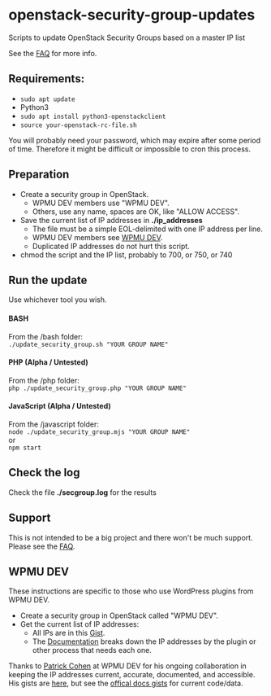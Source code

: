 # openstack-security-group-updates
Scripts to update OpenStack Security Groups based on a master IP list

See the [FAQ](FAQ.md) for more info.



## Requirements:
- `sudo apt update`
- Python3
- `sudo apt install python3-openstackclient`
- `source your-openstack-rc-file.sh`

You will probably need your password, which may expire after some period of time. Therefore it might be difficult or impossible to cron this process.

## Preparation

- Create a security group in OpenStack.
    - WPMU DEV members use "WPMU DEV".
    - Others, use any name, spaces are OK, like "ALLOW ACCESS".
- Save the current list of IP addresses in __./ip_addresses__
    - The file must be a simple EOL-delimited with one IP address per line.
    - WPMU DEV members see [WPMU DEV](#wpmu-dev).
    - Duplicated IP addresses do not hurt this script.
- chmod the script and the IP list, probably to 700, or 750, or 740

## Run the update

Use whichever tool you wish.

#### BASH

From the /bash folder:  
`./update_security_group.sh "YOUR GROUP NAME"`

#### PHP (Alpha / Untested)

From the /php folder:  
`php ./update_security_group.php "YOUR GROUP NAME"`

#### JavaScript (Alpha / Untested)

From the /javascript folder:   
`node ./update_security_group.mjs "YOUR GROUP NAME"`  
or  
`npm start`  

## Check the log

Check the file __./secgroup.log__ for the results

## Support

This is not intended to be a big project and there won't be much support. Please see the [FAQ](/FAQ.md).

## WPMU DEV

These instructions are specific to those who use WordPress plugins from WPMU DEV.

- Create a security group in OpenStack called "WPMU DEV".
- Get the current list of IP addresses:
    - All IPs are in this [Gist](https://gist.github.com/wpmu-docs/568114153e93eaf28f908a724b313b6f).
    - The [Documentation](https://wpmudev.com/docs/getting-started/wpmu-dev-ip-addresses/) breaks down the IP addresses by the plugin or other process that needs each one.
 
 Thanks to [Patrick Cohen](https://wpmudev.com/profile/pcwriter/) at WPMU DEV for his ongoing collaboration in keeping the IP addresses current, accurate, documented, and accessible. His gists are [here](https://gist.github.com/pcwriter), but see the [offical docs gists](https://gist.github.com/wpmu-docs) for current code/data.
